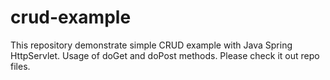 # crud-example
This repository demonstrate simple CRUD example with Java Spring HttpServlet. Usage of doGet and doPost methods.
Please check it out repo files.
